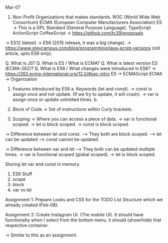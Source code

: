 Mar-07

1. Non-Profit Organizations that makes standards.
W3C (World Wide Web Consortium)
ECMA (European Computer Manufacturers Association)
ES -> This is a GPL Standard (General Purpose Language).
TypeScript
ActionScript
CoffeeScript
-> https://github.com/tc39/proposals

-> ES12 (latest)
-> ES6 (2015 release, it was a big change).
-> https://www.greycampus.com/blog/programming/java-script-versions (old article, upto ES9 only).

Q. What is JS?
Q. What is ES / What is ECMA?
Q. What is latest version ES (ECMA-262)?
Q. What is ES6 / What changes were introduced in ES6?
-> https://262.ecma-international.org/12.0/#sec-intro
ES -> ECMAScript
ECMA -> Organization

1. Features introduced by ES6
a. Keywords (let and const).
-> const is assign once and not update. (If we try to update, it will crash).
-> var is assign once or update unlimited times.
b. 

2. Block of Code -> Set of instructions within Curly brackets.
3. Scoping -> Where you can access a piece of data.
-> var is functional scoped.
-> let is block scoped.
-> const is block scoped.

-> Difference between let and const.
--> They both are block scoped.
--> let can be updated
--> const cannot be updated.

-> Difference between var and let
--> They both can be updated multiple times.
-> var is functional scoped (global scoped).
-> let is block scoped.

Storing let var and const in memory.

1. ES6 Stuff
2. scope
3. block
4. var vs let

Assignment 1:
Prepare Looks and CSS for the TODO List Structure which we already created (Feb-08).

Assignment 2:
Create Instagram UI. (The mobile UI).
It should have functionalty when I select from the bottom menu, it should (show/hide) that respective container.


-> Similar to this as an assignment.
